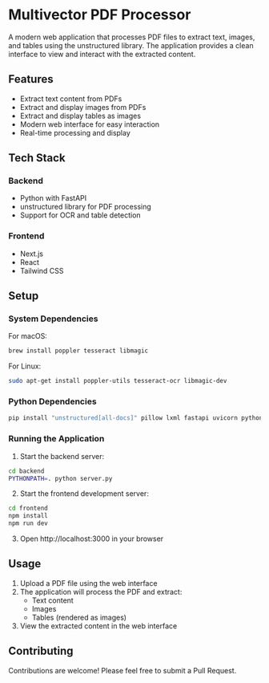 # Multivector PDF Processor

A modern web application that processes PDF files to extract text, images, and tables using the unstructured library. The application provides a clean interface to view and interact with the extracted content.

## Features

- Extract text content from PDFs
- Extract and display images from PDFs
- Extract and display tables as images
- Modern web interface for easy interaction
- Real-time processing and display

## Tech Stack

### Backend
- Python with FastAPI
- unstructured library for PDF processing
- Support for OCR and table detection

### Frontend
- Next.js
- React
- Tailwind CSS

## Setup

### System Dependencies

For macOS:
```bash
brew install poppler tesseract libmagic
```

For Linux:
```bash
sudo apt-get install poppler-utils tesseract-ocr libmagic-dev
```

### Python Dependencies

```bash
pip install "unstructured[all-docs]" pillow lxml fastapi uvicorn python-multipart
```

### Running the Application

1. Start the backend server:
```bash
cd backend
PYTHONPATH=. python server.py
```

2. Start the frontend development server:
```bash
cd frontend
npm install
npm run dev
```

3. Open http://localhost:3000 in your browser

## Usage

1. Upload a PDF file using the web interface
2. The application will process the PDF and extract:
   - Text content
   - Images
   - Tables (rendered as images)
3. View the extracted content in the web interface

## Contributing

Contributions are welcome! Please feel free to submit a Pull Request.
